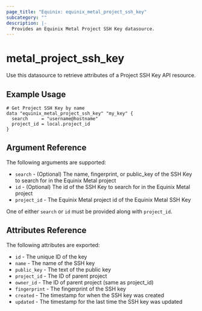 ```yaml
---
page_title: "Equinix: equinix_metal_project_ssh_key"
subcategory: ""
description: |-
  Provides an Equinix Metal Project SSH Key datasource.
---
```


# metal\_project\_ssh\_key

Use this datasource to retrieve attributes of a Project SSH Key API resource.

## Example Usage

```hcl
# Get Project SSH Key by name
data "equinix_metal_project_ssh_key" "my_key" {
  search     = "username@hostname"
  project_id = local.project_id
}
```

## Argument Reference

The following arguments are supported:

* `search` - (Optional) The name, fingerprint, or public_key of the SSH Key to search for
  in the Equinix Metal project
* `id` - (Optional) The id of the SSH Key to search for in the Equinix Metal project
* `project_id` - The Equinix Metal project id of the Equinix Metal SSH Key

One of either `search` or `id` must be provided along with `project_id`.

## Attributes Reference

The following attributes are exported:

* `id` - The unique ID of the key
* `name` - The name of the SSH key
* `public_key` - The text of the public key
* `project_id` - The ID of parent project
* `owner_id` - The ID of parent project (same as project_id)
* `fingerprint` - The fingerprint of the SSH key
* `created` - The timestamp for when the SSH key was created
* `updated` - The timestamp for the last time the SSH key was updated
